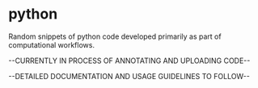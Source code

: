 # python
Random snippets of python code developed primarily as part of computational workflows.


--CURRENTLY IN PROCESS OF ANNOTATING AND UPLOADING CODE--

--DETAILED DOCUMENTATION AND USAGE GUIDELINES TO FOLLOW--
